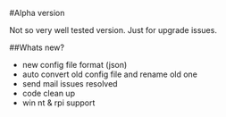 #Alpha version

Not so very well tested version.
Just for upgrade issues.

##Whats new?
* new config file format (json)
* auto convert old config file and rename old one
* send mail issues resolved
* code clean up
* win nt & rpi support
